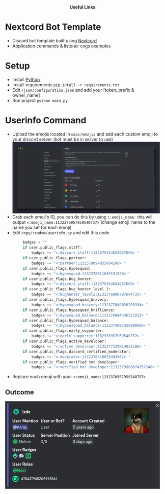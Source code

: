 <p align="center">
<b>Useful Links</b>
</p>

# Nextcord Bot Template
+ Discord bot template built using [Nextcord](https://docs.nextcord.dev/en/stable/)
+ Application commands & listener cogs examples

# Setup
+ Install [Python](https://www.python.org/)
+ Install requirements `pip intall -r requirements.txt`
+ Edit `/json/configuration.json` and add your [token, prefix & owner_name]
+ Run project `python main.py`

# Userinfo Command
+ Upload the emojis located in `misc/emojis` and add each custom emoji to your discord server (bot must be in server to use)
![Image](/misc/images/emojis.png?raw=true "Demo")
+ Grab each emoji's ID, you can do this by using `\:emoji_name:` this will output `<:emoji_name:1132376957959540757>` (change emoji_name to the name you set for each emoji)
+ Edit `cogs/random/userinfo.py` and edit this code
```python
        badges = ""
        if user.public_flags.staff:
            badges += "<:discord_staff:1132379154654957669> "
        if user.public_flags.partner:
            badges += "<:partner:1132378094855004160> "
        if user.public_flags.hypesquad:
            badges += "<:hypesquad:1132378611635191828> "
        if user.public_flags.bug_hunter:
            badges += "<:discord_staff:1132379154654957669> "
        if user.public_flags.bug_hunter_level_2:
            badges += "<:bughunter_level2:1132378990787694733> "
        if user.public_flags.hypesquad_bravery:
            badges += "<:hypesquad_bravery:1132377049026269334> "
        if user.public_flags.hypesquad_brilliance:
            badges += "<:hypesquad_balance:1132376844436521012> "
        if user.public_flags.hypesquad_balance:
            badges += "<:hypsesquad_balance:1132374887428800606> "
        if user.public_flags.early_supporter:
            badges += "<:early_supporter:1132376957959540757> "
        if user.public_flags.active_developer:
            badges += "<:active_developer:1132377229914026106> "
        if user.public_flags.discord_certified_moderator:
            badges += "<:moderator:1132378418055483562> "
        if user.public_flags.verified_bot_developer:
            badges += "<:verified_bot_developer:1132379960674357248> "
```
+ Replace each emoji with your `<:emoji_name:1132376957959540757>`

## Outcome
![Image](/misc/images/advanced_userinfo.png?raw=true "Demo")






